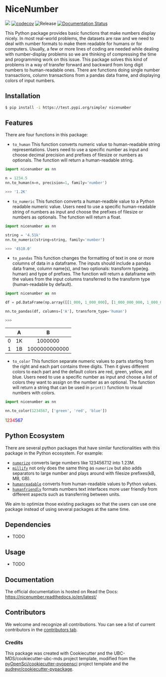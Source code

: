 # NiceNumber 

![](https://github.com/camharris22/nicenumber/workflows/build/badge.svg) [![codecov](https://codecov.io/gh/camharris22/nicenumber/branch/main/graph/badge.svg)](https://codecov.io/gh/camharris22/nicenumber) ![Release](https://github.com/camharris22/nicenumber/workflows/Release/badge.svg) [![Documentation Status](https://readthedocs.org/projects/nicenumber/badge/?version=latest)](https://nicenumber.readthedocs.io/en/latest/?badge=latest)

This Python package provides basic functions that make numbers display nicely. In most real-world problems, the datasets are raw and we need to deal with number formats to make them readable for humans or for computers. Usually, a few or more lines of coding are needed while dealing with number-display problems so we are thinking of compressing the time and programming work on this issue. This package solves this kind of problems in a way of transfer forward and backward from long digit numbers to human-readable ones. There are functions doing single number transactions, column transactions from a pandas data frame, and displaying colors of input numbers.  

## Installation

```bash
$ pip install -i https://test.pypi.org/simple/ nicenumber
```

## Features

There are four functions in this package:

- `to_human`
This function converts numeric value to human-readable string representations. Users need to use a specific number as input and choose decimal precision and prefixes of filesize or numbers as optionals. The function will return a human-readable string.

```python
import nicenumber as nn

n = 1234.5
nn.to_human(n=n, precision=1, family='number')

>>> '1.2K'
```

- `to_numeric`
This function converts a human-readble value to a Python readable numeric value. Users need to use a specific human-readable string of numbers as input and choose the prefixes of filesize or numbers as optionals. The function will return a float.

```python
import nicenumber as nn

string = '4.51k'
nn.to_numeric(string=string, family='number')

>>> '4510.0'
```

- `to_pandas`
This function changes the formatting of text in one or more columns of data in a dataframe. The inputs should include a pandas data frame, column name(s), and two optionals: transform type(eg. human) and type of prefixes. The function will return a dataframe with the values from the input columns transferred to the transform type (human-readable by default).

```python
import nicenumber as nn

df = pd.DataFrame(np.array([[1_000, 1_000_000], [1_000_000_000, 1_000_000_000_000]]), columns=['A', 'B'])

nn.to_pandas(df, columns=['A'], transform_type='human')

>>>
```
|        |      A      |       B       |
|:------:|:-----------:|:-------------:|
|   0    |     1K      |    1000000    |
|   1    |     1B      | 1000000000000 |


- `to_color`
This function separate numeric values to parts starting from the right and each part contains three digits. Then it gives different colors to each part and the default colors are red, green, yellow, and blue. Users need to use a specific number as input and choose a list of colors they want to assign on the number as an optional. The function will return a string that can be used in `print()` function to visual numbers with colors.

```python
import nicenumber as nn

nn.to_color(1234567, ['green', 'red', 'blue'])
```
<span style="color: green;">1</span><span style="color: red;">234</span><span style="color: blue;">567</span>
## Python Ecosystem

There are several python packages that have similar functionalities with this package in the Python ecosystem. For example:
- [`numerize`](https://github.com/davidsa03/numerize) converts large numbers like 1234567.12 into 1.23M.
- [`millify`](https://github.com/azaitsev/millify) not only does the same thing as `numerize` but also adds separators to large number and plays around with filesize prefixes(kB, MB, GB).
- [`humanreadable`](https://github.com/thombashi/humanreadable) converts from human-readable values to Python values.
- [`humanfriendly`](https://humanfriendly.readthedocs.io/en/latest/#) formats numbers text interfaces more user friendly from different aspects such as transferring between units.
 
We aim to optimize those existing packages so that the users can use one package instead of using several packages at the same time.


## Dependencies

- TODO

## Usage

- TODO

## Documentation

The official documentation is hosted on Read the Docs: https://nicenumber.readthedocs.io/en/latest/

## Contributors

We welcome and recognize all contributions. You can see a list of current contributors in the [contributors tab](https://github.com/UBC-MDS/NiceNumber/blob/main/CONTRIBUTORS.md).

### Credits

This package was created with Cookiecutter and the UBC-MDS/cookiecutter-ubc-mds project template, modified from the [pyOpenSci/cookiecutter-pyopensci](https://github.com/pyOpenSci/cookiecutter-pyopensci) project template and the [audreyr/cookiecutter-pypackage](https://github.com/audreyr/cookiecutter-pypackage).
